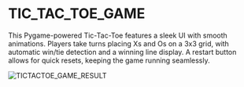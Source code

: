 # TIC_TAC_TOE_GAME
This Pygame-powered Tic-Tac-Toe features a sleek UI with smooth animations. Players take turns placing Xs and Os on a 3x3 grid, with automatic win/tie detection and a winning line display. A restart button allows for quick resets, keeping the game running seamlessly.


![TICTACTOE_GAME_RESULT](https://github.com/user-attachments/assets/d5b0df3c-3302-40a2-b574-ae5788af6bd0)
